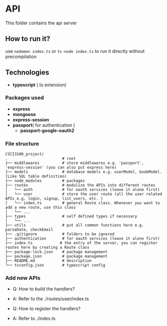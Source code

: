 # API

This folder contains the api server

## How to run it?

use `nodemon index.ts` or `ts-node index.ts` to run it directly without precompilation

## Technologies

- **typescript** (.ts extension)

### Packages used

- **express**
- **mongoose**
- **express-session**
- **passport**( for authentication )
  - **passport-google-oauth2**

### File structure

```
CSCI3100_project/
.                        # root
├── middlewares          # store middlewares e.g. 'passport', 'express-session' (you can also put express here)
├── models               # database models e.g. userModel, bookModel. (Like SQL table definition)
├── node_modules         # packages
├── routes               # modulize the APIs into different routes
│   └── auth             # for oauth services (leave it alone first)
│   └── user             # store the user route (all the user related APIs e.g. login, signup, list_users, etc. )
│   └── index.ts         # general Route class. Whenever you want to add a new route, use this class
│   └── ...
├── types                # self defined types if necessary
│   └── ...
├── utils                # put all common functions here e.g. parseDate, checkEmail
├── .gitignore           # folders to be ignored
├── authentication       # for oauth services (leave it alone first)
├── index.ts            # the entry of the server, you can register routes here by creating a Route class
├── package-lock.json    # package management
├── package.json         # package management
├── README.md            # description
└── tsconfig.json        # typescript config
```

### Add new APIs

- Q: How to build the handlers?
- A: Refer to the ./routes/user/index.ts

- Q: How to register the handlers?
- A: Refer to ./index.ts
